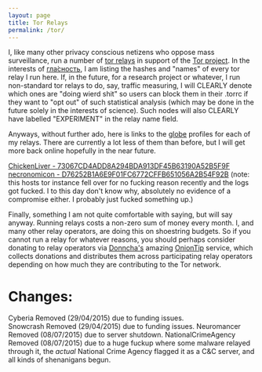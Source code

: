 ```yaml
---
layout: page
title: Tor Relays
permalink: /tor/
---
```


I, like many other privacy conscious netizens who oppose mass surveillance, run a number of [tor relays][tor relays] in support of the [Tor project][tor project]. In the interests of [гла́сность][glasnost], I am listing the hashes and "names" of every tor relay I run here. If, in the future, for a research project or whatever, I run non-standard tor relays to do, say, traffic measuring, I will CLEARLY denote which ones are "doing wierd shit" so users can block them in their .torrc if they want to "opt out" of such statistical analysis (which may be done in the future solely in the interests of science). Such nodes will also CLEARLY have labelled "EXPERIMENT" in the relay name field.

Anyways, without further ado, here is links to the [globe][globe] profiles for each of my relays. There are currently a lot less of them than before, but I will get more back online hopefully in the near future.

[ChickenLiver - 73067CD4ADD8A294BDA913DF45B63190A52B5F9F][chickenliver]  
[necronomicon - D76252B1A6E9F01FC6772CFFB651056A2B54F92B][necronomicon] (note: this hosts tor instance fell over for no fucking reason recently and the logs got fucked. I to this day don't know why, absolutely no evidence of a compromise either. I probably just fucked something up.)  

Finally, something I am not quite comfortable with saying, but will say anyway. Running relays costs a non-zero sum of money every month. I, and many other relay operators, are doing this on shoestring budgets. So if you cannot run a relay for whatever reasons, you should perhaps consider donating to relay operators via [Donncha's][donncha] amazing [OnionTip][oniontip] service, which collects donations and distributes them across participating relay operators depending on how much they are contributing to the Tor network.

# Changes:
Cyberia Removed (29/04/2015) due to funding issues.  
Snowcrash Removed (29/04/2015) due to funding issues.
Neuromancer Removed (08/07/2015) due to server shutdown.
NationalCrimeAgency Removed (08/07/2015) due to a huge fuckup where some malware relayed through it, the *actual* National Crime Agency flagged it as a C&C server, and all kinds of shenanigans begun.

[tor relays]: https://www.torproject.org/getinvolved/relays.html.en
[tor project]: https://www.torproject.org/
[glasnost]: http://en.wikipedia.org/wiki/Glasnost
[globe]: https://globe.torproject.org/
[ncarelay]: https://globe.torproject.org/#/relay/AC9803701F9EE18194D40B38E47CE4C68CF2F567
[chickenliver]: https://globe.torproject.org/#/relay/73067CD4ADD8A294BDA913DF45B63190A52B5F9F
[neuromancer]: https://globe.torproject.org/#/relay/7DF22E97F13B28727D4FC7495E0933EB23012AE8
[necronomicon]: https://globe.torproject.org/#/relay/D76252B1A6E9F01FC6772CFFB651056A2B54F92B
[oniontip]: https://oniontip.com/
[donncha]: http://donncha.is/

